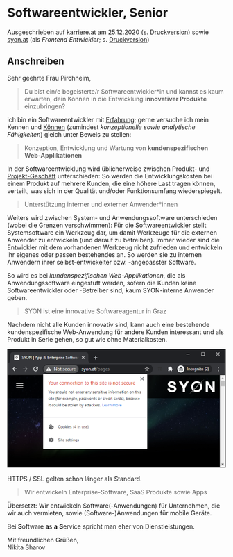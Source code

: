 # Softwareentwickler, Senior

Ausgeschrieben auf [karriere.at](https://www.karriere.at/jobs/5772741)  am 25.12.2020 (s. [Druckversion](media/softwareentwickler_karriere.at.pdf)) sowie [syon.at](http://www.syon.at/pages/careers) (als *Frontend Entwickler*; s. [Druckversion](media/frontend-entwickler_syon.at.pdf))

## Anschreiben

Sehr geehrte Frau Pirchheim,

> Du bist ein/e begeisterte/r Softwareentwickler*in und kannst es kaum erwarten, dein Können in die Entwicklung **innovativer Produkte** einzubringen?

ich bin ein Softwareentwickler mit [Erfahrung](https://github.com/235u/proposals/blob/master/EzparkTechnology/docs/competence.md); gerne versuche ich mein Kennen und [Können](https://observablehq.com/@nikita-sharov/publications) (zumindest *konzeptionelle sowie analytische Fähigkeiten*) gleich unter Beweis zu stellen:

> Konzeption, Entwicklung und Wartung von **kundenspezifischen Web-Applikationen**

In der Softwareentwicklung wird üblicherweise zwischen Produkt- und [Projekt-Geschäft](http://www.syon.at/pages/portfolio) unterschieden: So werden die Entwicklungskosten bei einem Produkt auf mehrere Kunden, die eine höhere Last tragen können, verteilt, was sich in der Qualität und/oder Funktionsumfang   wiederspiegelt.

> Unterstützung interner und externer Anwender*innen

Weiters wird zwischen System- und Anwendungssoftware unterschieden (wobei die Grenzen verschwimmen): Für die Softwareentwickler stellt Systemsoftware ein Werkzeug dar, um damit Werkzeuge für die externen Anwender zu entwickeln (und darauf zu betreiben). Immer wieder sind die Entwickler mit dem vorhandenen Werkzeug nicht zufrieden und entwickeln ihr eigenes oder passen bestehendes an. So werden sie zu internen Anwendern ihrer selbst-entwickelter bzw. -angepasster Software.

So wird es bei *kundenspezifischen Web-Applikationen*, die als Anwendungssoftware eingestuft werden, sofern die Kunden keine Softwareentwickler oder -Betreiber sind, kaum SYON-interne Anwender geben.

> SYON ist eine innovative Softwareagentur in Graz

Nachdem nicht alle Kunden innovativ sind, kann auch eine bestehende kundenspezifische Web-Anwendung für andere Kunden interessant und als Produkt in Serie gehen, so gut wie ohne Materialkosten.

![SYON Homepage](media/homepage.png)

HTTPS / SSL gelten schon länger als Standard.

> Wir entwickeln Enterprise-Software, SaaS Produkte sowie Apps

Übersetzt: Wir entwickeln Software(-Anwendungen) für Unternehmen, die wir auch  vermieten, sowie (Software-)Anwendungen für mobile Geräte.

Bei **S**oftware **a**s **a** **S**ervice spricht man eher von Dienstleistungen.

Mit freundlichen Grüßen,  
Nikita Sharov
